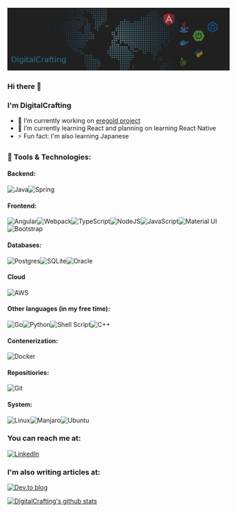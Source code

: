 ![Header](github_banner.jpg "Header")

### Hi there 👋

### I'm DigitalCrafting
- 🔭 I’m currently working on [eregold project](https://github.com/DigitalCrafting/eregold)
- 🌱 I’m currently learning React and planning on learning React Native
- ⚡ Fun fact: I'm also learning Japanese

### 🔧 Tools & Technologies:

#### Backend:

<img alt="Java" src="https://img.shields.io/badge/java-%23ED8B00.svg?&style=for-the-badge&logo=java&logoColor=white"/><img alt="Spring" src="https://img.shields.io/badge/spring%20-%236DB33F.svg?&style=for-the-badge&logo=spring&logoColor=white"/>

#### Frontend:

<img alt="Angular" src="https://img.shields.io/badge/angular%20-%23DD0031.svg?&style=for-the-badge&logo=angular&logoColor=white"/><img alt="Webpack" src="https://img.shields.io/badge/webpack%20-%238DD6F9.svg?&style=for-the-badge&logo=webpack&logoColor=black" /><img alt="TypeScript" src="https://img.shields.io/badge/typescript%20-%23007ACC.svg?&style=for-the-badge&logo=typescript&logoColor=white"/><img alt="NodeJS" src="https://img.shields.io/badge/node.js%20-%2343853D.svg?&style=for-the-badge&logo=node.js&logoColor=white"/><img alt="JavaScript" src="https://img.shields.io/badge/javascript%20-%23323330.svg?&style=for-the-badge&logo=javascript&logoColor=%23F7DF1E"/><img alt="Material UI" src="https://img.shields.io/badge/material%20ui%20-%230081CB.svg?&style=for-the-badge&logo=material-ui&logoColor=white"/><img alt="Bootstrap" src="https://img.shields.io/badge/bootstrap%20-%23563D7C.svg?&style=for-the-badge&logo=bootstrap&logoColor=white"/>

#### Databases:

<img alt="Postgres" src="https://img.shields.io/badge/postgres-%23316192.svg?style=for-the-badge&logo=postgresql&logoColor=white"><img alt="SQLite" src ="https://img.shields.io/badge/sqlite-%2307405e.svg?&style=for-the-badge&logo=sqlite&logoColor=white"/><img alt="Oracle" src ="https://img.shields.io/badge/oracle%20-%23F00000.svg?&style=for-the-badge&logo=oracle&logoColor=white" />

#### Cloud

<img alt="AWS" src="https://img.shields.io/badge/AWS-%23FF9900.svg?style=for-the-badge&logo=amazon-aws&logoColor=white"/>

#### Other languages (in my free time):

<img alt="Go" src="https://img.shields.io/badge/go-%2300ADD8.svg?style=for-the-badge&logo=go&logoColor=white"/><img alt="Python" src="https://img.shields.io/badge/python%20-%2314354C.svg?&style=for-the-badge&logo=python&logoColor=white"/><img alt="Shell Script" src="https://img.shields.io/badge/shell_script%20-%23121011.svg?&style=for-the-badge&logo=gnu-bash&logoColor=white"/><img alt="C++" src="https://img.shields.io/badge/c++%20-%2300599C.svg?&style=for-the-badge&logo=c%2B%2B&ogoColor=white"/>

<!-- <img alt="Haskel" src="https://img.shields.io/badge/Haskell-5e5086?style=for-the-badge&logo=haskell&logoColor=white"/> -->

#### Contenerization:

<img alt="Docker" src="https://img.shields.io/badge/docker%20-%230db7ed.svg?&style=for-the-badge&logo=docker&logoColor=white"/>

#### Repositiories:

<img alt="Git" src="https://img.shields.io/badge/git%20-%23F05033.svg?&style=for-the-badge&logo=git&logoColor=white"/>

#### System:

<img alt="Linux" src="https://img.shields.io/badge/Linux-FCC624?style=for-the-badge&logo=linux&logoColor=black"/><img alt="Manjaro" src="https://img.shields.io/badge/Manjaro-35BF5C?style=for-the-badge&logo=Manjaro&logoColor=white"/><img alt="Ubuntu" src="https://img.shields.io/badge/Ubuntu-E95420?style=for-the-badge&logo=ubuntu&logoColor=white" />

<!-- ![](https://img.shields.io/badge/OS-Linux-informational?style=flat&logo=linux&logoColor=white&color=5680c5)
![](https://img.shields.io/badge/Code-Java-informational?style=flat&logo=java&logoColor=white&color=5680c5)
![](https://img.shields.io/badge/Editor-Intellij-informational?style=flat&logo=intellij-idea&logoColor=white&color=5680c5)
![](https://img.shields.io/badge/Editor-Intellij-informational?style=flat&logo=intellij-idea&logoColor=white&color=5680c5)
![](https://img.shields.io/badge/Code-Python-informational?style=flat&logo=python&logoColor=white&color=5680c5)
![](https://img.shields.io/badge/Shell-Bash-informational?style=flat&logo=gnu-bash&logoColor=white&color=5680c5)
![](https://img.shields.io/badge/Tools-SQLite-informational?style=flat&logo=sqllite&logoColor=white&color=5680c5) -->

### You can reach me at:

[<img alt="LinkedIn" src="https://img.shields.io/badge/linkedin%20-%230077B5.svg?&style=for-the-badge&logo=linkedin&logoColor=white"/>](https://www.linkedin.com/in/kamil-kasprzyk-digital-crafting/)

### I'm also writing articles at: 

[<img alt="Dev.to blog" src="https://img.shields.io/badge/dev.to-0A0A0A?style=for-the-badge&logo=dev.to&logoColor=white">](https://dev.to/digitalcrafting)

[![DigitalCrafting's github stats](https://github-readme-stats.vercel.app/api?username=DigitalCrafting&theme=algolia)](https://github.com/DigitalCrafting/github-readme-stats)

<!--
**DigitalCrafting/DigitalCrafting** is a ✨ _special_ ✨ repository because its `README.md` (this file) appears on your GitHub profile.

Here are some ideas to get you started:

- 🔭 I’m currently working on ...
- 🌱 I’m currently learning ...
- 👯 I’m looking to collaborate on ...
- 🤔 I’m looking for help with ...
- 💬 Ask me about ...
- 📫 How to reach me: ...
- 😄 Pronouns: ...
- ⚡ Fun fact: ...
-->
